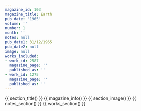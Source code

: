 ```yaml
---
magazine_id: 103
magazine_title: Earth
pub_date: '1965'
volume: ''
number: 1
month: ''
notes: null
pub_date1: 31/12/1965
pub_date2: null
image: null
works_included:
- work_id: 2587
  magazine_page: ''
  published_as: ''
- work_id: 1275
  magazine_page: ''
  published_as: ''
---
```


{{ section_title() }}
{{ magazine_info() }}
{{ section_image() }}
{{ notes_section() }}
{{ works_section() }}
